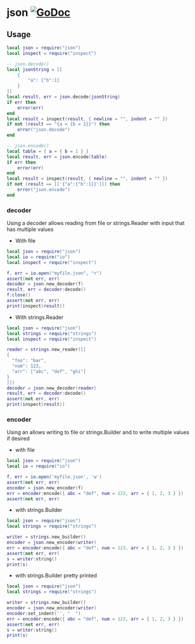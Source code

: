 # json [![GoDoc](https://godoc.org/github.com/vadv/gopher-lua-libs/json?status.svg)](https://godoc.org/github.com/vadv/gopher-lua-libs/json)

## Usage

```lua
local json = require("json")
local inspect = require("inspect")

-- json.decode()
local jsonString = [[
    {
        "a": {"b":1}
    }
]]
local result, err = json.decode(jsonString)
if err then
    error(err)
end
local result = inspect(result, { newline = "", indent = "" })
if not (result == "{a = {b = 1}}") then
    error("json.decode")
end

-- json.encode()
local table = { a = { b = 1 } }
local result, err = json.encode(table)
if err then
    error(err)
end
local result = inspect(result, { newline = "", indent = "" })
if not (result == [['{"a":{"b":1}}']]) then
    error("json.encode")
end
```

### decoder

Using a decoder allows reading from file or strings.Reader with input that has multiple values

- With file

```lua
local json = require("json")
local io = require("io")
local inspect = require("inspect")

f, err = io.open("myfile.json", "r")
assert(not err, err)
decoder = json.new_decoder(f)
result, err = decoder:decode()
f:close()
assert(not err, err)
print(inspect(result))
```

- With strings.Reader

```lua
local json = require("json")
local strings = require("strings")
local inspect = require("inspect")

reader = strings.new_reader([[
{
  "foo": "bar",
  "num": 123,
  "arr": ["abc", "def", "ghi"]
}
]])
decoder = json.new_decoder(reader)
result, err = decoder:decode()
assert(not err, err)
print(inspect(result))
```

### encoder

Using an allows writing to file or strings.Builder and to write multiple values if desired

- with file

```lua
local json = require("json")
local io = require("io")

f, err = io.open('myfile.json', 'w')
assert(not err, err)
encoder = json.new_encoder(f)
err = encoder:encode({ abc = "def", num = 123, arr = { 1, 2, 3 } })
assert(not err, err)
```

- with strings.Builder

```lua
local json = require("json")
local strings = require("strings")

writer = strings.new_builder()
encoder = json.new_encoder(writer)
err = encoder:encode({ abc = "def", num = 123, arr = { 1, 2, 3 } })
assert(not err, err)
s = writer:string()
print(s)
```

- with strings.Builder pretty printed

```lua
local json = require("json")
local strings = require("strings")

writer = strings.new_builder()
encoder = json.new_encoder(writer)
encoder:set_indent('', "  ")
err = encoder:encode({ abc = "def", num = 123, arr = { 1, 2, 3 } })
assert(not err, err)
s = writer:string()
print(s)
```

